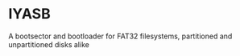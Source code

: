 # IYASB
A bootsector and bootloader for FAT32 filesystems, partitioned and unpartitioned disks alike
